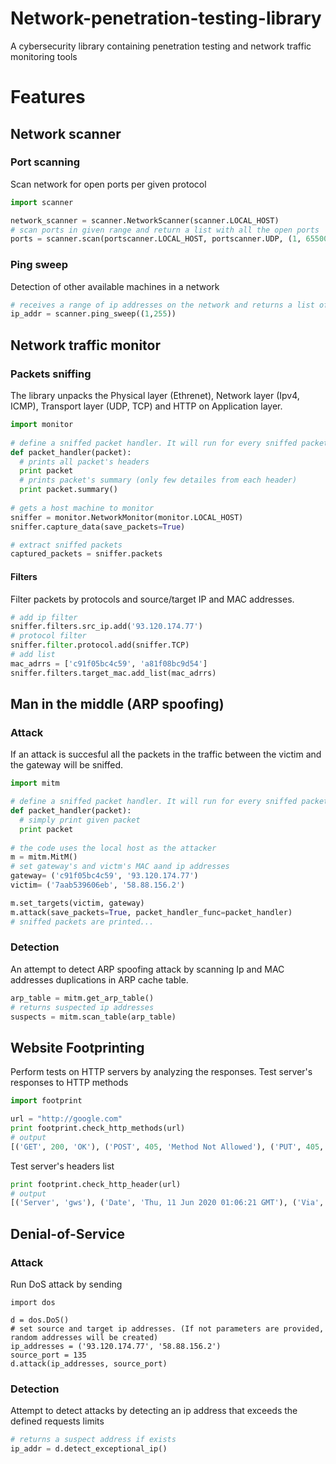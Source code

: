 # Network-penetration-testing-library
A cybersecurity library containing penetration testing and network traffic monitoring tools

# Features
## Network scanner
### Port scanning
Scan network for open ports per given protocol
```Python
import scanner

network_scanner = scanner.NetworkScanner(scanner.LOCAL_HOST)
# scan ports in given range and return a list with all the open ports
ports = scanner.scan(portscanner.LOCAL_HOST, portscanner.UDP, (1, 65500))
```
### Ping sweep
Detection of other available machines in a network
```Python
# receives a range of ip addresses on the network and returns a list of the active addresses
ip_addr = scanner.ping_sweep((1,255))
```
## Network traffic monitor
### Packets sniffing
The library unpacks the Physical layer (Ethrenet), Network layer (Ipv4, ICMP), Transport layer (UDP, TCP) and HTTP on Application layer.
```Python
import monitor
  
# define a sniffed packet handler. It will run for every sniffed packet.
def packet_handler(packet):
  # prints all packet's headers
  print packet
  # prints packet's summary (only few detailes from each header)
  print packet.summary()
  
# gets a host machine to monitor
sniffer = monitor.NetworkMonitor(monitor.LOCAL_HOST)
sniffer.capture_data(save_packets=True)

# extract sniffed packets
captured_packets = sniffer.packets
```
#### Filters
Filter packets by protocols and source/target IP and MAC addresses.
```Python
# add ip filter
sniffer.filters.src_ip.add('93.120.174.77')
# protocol filter
sniffer.filter.protocol.add(sniffer.TCP)
# add list
mac_adrrs = ['c91f05bc4c59', 'a81f08bc9d54']
sniffer.filters.target_mac.add_list(mac_adrrs)
```
## Man in the middle (ARP spoofing)
### Attack
If an attack is succesful all the packets in the traffic between the victim and the gateway will be sniffed.
```Python
import mitm

# define a sniffed packet handler. It will run for every sniffed packet when attacking.
def packet_handler(packet):
  # simply print given packet
  print packet
  
# the code uses the local host as the attacker
m = mitm.MitM()
# set gateway's and victm's MAC aand ip addresses
gateway= ('c91f05bc4c59', '93.120.174.77')
victim= ('7aab539606eb', '58.88.156.2')

m.set_targets(victim, gateway)
m.attack(save_packets=True, packet_handler_func=packet_handler)
# sniffed packets are printed...
```
### Detection
An attempt to detect ARP spoofing attack by scanning Ip and MAC addresses duplications in ARP cache table.
```Python
arp_table = mitm.get_arp_table()
# returns suspected ip addresses
suspects = mitm.scan_table(arp_table)
```
## Website Footprinting
Perform tests on HTTP servers by analyzing the responses.
Test server's responses to HTTP methods
```Python
import footprint

url = "http://google.com"
print footprint.check_http_methods(url)
# output
[('GET', 200, 'OK'), ('POST', 405, 'Method Not Allowed'), ('PUT', 405, 'Method Not Allowed'), ('DELETE', 405, 'Method Not Allowed'), ('OPTIONS', 405, 'Method Not Allowed'), ('TEST', 405, 'Method Not Allowed'), ('TRACE', 405, 'Method Not Allowed')]
```
Test server's headers list
```Python
print footprint.check_http_header(url)
# output
[('Server', 'gws'), ('Date', 'Thu, 11 Jun 2020 01:06:21 GMT'), ('Via', 'No details'), ('X-Powered-By', 'No details'), ('X-Country-Code', 'No details'), ('Connection', 'No details'), ('Content-Length', '5817')]
```
## Denial-of-Service
### Attack
Run DoS attack by sending
```Pthon
import dos

d = dos.DoS()
# set source and target ip addresses. (If not parameters are provided, random addresses will be created)
ip_addresses = ('93.120.174.77', '58.88.156.2')
source_port = 135
d.attack(ip_addresses, source_port)
```
### Detection
Attempt to detect attacks by detecting an ip address that exceeds the defined requests limits
```Python
# returns a suspect address if exists
ip_addr = d.detect_exceptional_ip()
````
